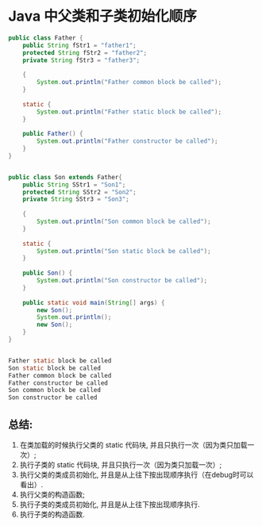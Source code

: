 # Java 中父类和子类初始化顺序

```java
public class Father {
    public String fStr1 = "father1";
    protected String fStr2 = "father2";
    private String fStr3 = "father3";
 
    {
        System.out.println("Father common block be called");
    }
 
    static {
        System.out.println("Father static block be called");
    }
 
    public Father() {
        System.out.println("Father constructor be called");
    }
}
```

```java

public class Son extends Father{
    public String SStr1 = "Son1";
    protected String SStr2 = "Son2";
    private String SStr3 = "Son3";
 
    {
        System.out.println("Son common block be called");
    }
 
    static {
        System.out.println("Son static block be called");
    }
 
    public Son() {
        System.out.println("Son constructor be called");
    }
 
    public static void main(String[] args) {
        new Son();
        System.out.println();
        new Son();
    }
}
```

```java

Father static block be called
Son static block be called
Father common block be called
Father constructor be called
Son common block be called
Son constructor be called
```

## 总结:

1. 在类加载的时候执行父类的 static 代码块, 并且只执行一次（因为类只加载一次）;
2. 执行子类的 static 代码块, 并且只执行一次（因为类只加载一次）;
3. 执行父类的类成员初始化, 并且是从上往下按出现顺序执行（在debug时可以看出）.
4. 执行父类的构造函数;
5. 执行子类的类成员初始化, 并且是从上往下按出现顺序执行.
6. 执行子类的构造函数.